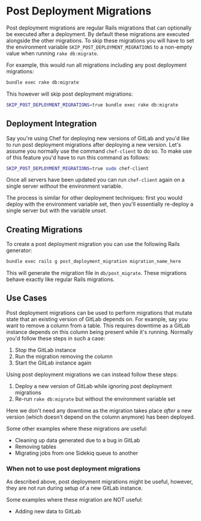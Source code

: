 # Post Deployment Migrations

Post deployment migrations are regular Rails migrations that can optionally be
executed after a deployment. By default these migrations are executed alongside
the other migrations. To skip these migrations you will have to set the
environment variable `SKIP_POST_DEPLOYMENT_MIGRATIONS` to a non-empty value
when running `rake db:migrate`.

For example, this would run all migrations including any post deployment
migrations:

```bash
bundle exec rake db:migrate
```

This however will skip post deployment migrations:

```bash
SKIP_POST_DEPLOYMENT_MIGRATIONS=true bundle exec rake db:migrate
```

## Deployment Integration

Say you're using Chef for deploying new versions of GitLab and you'd like to run
post deployment migrations after deploying a new version. Let's assume you
normally use the command `chef-client` to do so. To make use of this feature
you'd have to run this command as follows:

```bash
SKIP_POST_DEPLOYMENT_MIGRATIONS=true sudo chef-client
```

Once all servers have been updated you can run `chef-client` again on a single
server _without_ the environment variable.

The process is similar for other deployment techniques: first you would deploy
with the environment variable set, then you'll essentially re-deploy a single
server but with the variable _unset_.

## Creating Migrations

To create a post deployment migration you can use the following Rails generator:

```bash
bundle exec rails g post_deployment_migration migration_name_here
```

This will generate the migration file in `db/post_migrate`. These migrations
behave exactly like regular Rails migrations.

## Use Cases

Post deployment migrations can be used to perform migrations that mutate state
that an existing version of GitLab depends on. For example, say you want to
remove a column from a table. This requires downtime as a GitLab instance
depends on this column being present while it's running. Normally you'd follow
these steps in such a case:

1. Stop the GitLab instance
1. Run the migration removing the column
1. Start the GitLab instance again

Using post deployment migrations we can instead follow these steps:

1. Deploy a new version of GitLab while ignoring post deployment migrations
1. Re-run `rake db:migrate` but without the environment variable set

Here we don't need any downtime as the migration takes place _after_ a new
version (which doesn't depend on the column anymore) has been deployed.

Some other examples where these migrations are useful:

- Cleaning up data generated due to a bug in GitLab
- Removing tables
- Migrating jobs from one Sidekiq queue to another

### When not to use post deployment migrations

As described above, post deployment migrations might be useful, however, they are not
run during setup of a new GitLab instance.

Some examples where these migration are NOT useful:

- Adding new data to GitLab
